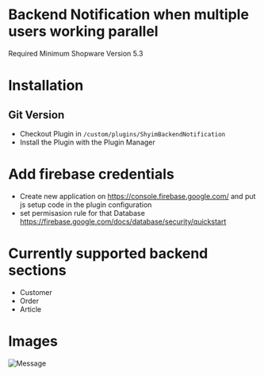 # Backend Notification when multiple users working parallel

Required Minimum Shopware Version 5.3

# Installation

## Git Version
* Checkout Plugin in `/custom/plugins/ShyimBackendNotification`
* Install the Plugin with the Plugin Manager

# Add firebase credentials
* Create new application on https://console.firebase.google.com/ and put js setup code in the plugin configuration
* set permisasion rule for that Database https://firebase.google.com/docs/database/security/quickstart

# Currently supported backend sections

* Customer
* Order
* Article

# Images
![Message](http://i.imgur.com/AYBnn9Q.png)
